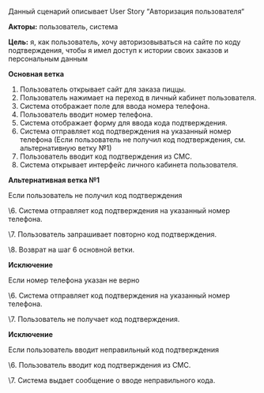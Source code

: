 Данный сценарий описывает User Story “Авторизация пользователя“

**Акторы:** пользователь, система

**Цель:** я, как пользователь, хочу авторизовываться на сайте по коду подтверждения, чтобы я имел доступ к истории своих заказов и персональным данным

**Основная ветка**

1. Пользователь открывает сайт для заказа пиццы.
2. Пользователь нажимает на переход в личный кабинет пользователя.
3. Система отображает поле для ввода номера телефона.
4. Пользователь вводит номер телефона.
5. Система отображает форму для ввода кода подтверждения.
6. Система отправляет код подтверждения на указанный номер телефона (Если пользователь не получил код подтверждения, см. альтернативную ветку №1)
7. Пользователь вводит код подтверждения из СМС.
8. Система открывает интерфейс личного кабинета пользователя.

**Альтернативная ветка №1**

Если пользователь не получил код подтверждения

\6. Система отправляет код подтверждения на указанный номер телефона.

\7. Пользователь запрашивает повторно код подтверждения.

\8. Возврат на шаг 6 основной ветки.

**Исключение**

Если номер телефона указан не верно

\6. Система отправляет код подтверждения на указанный номер телефона.

\7. Пользователь не получает код подтверждения. 

**Исключение**

Если пользователь вводит неправильный код подтверждения

\6. Пользователь вводит код подтверждения из СМС.

\7. Система выдает сообщение о вводе неправильного кода.